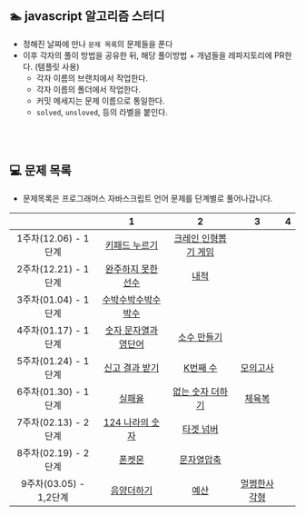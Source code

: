 
## 🏊 javascript 알고리즘 스터디 

- 정해진 날짜에 만나 `문제 목록`의 문제들을 푼다
- 이후 각자의 풀이 방법을 공유한 뒤, 해당 풀이방법 + 개념들을 레파지토리에 PR한다. (템플릿 사용)
  - 각자 이름의 브랜치에서 작업한다.
  - 각자 이름의 폴더에서 작업한다.
  - 커밋 메세지는 문제 이름으로 통일한다. 
  - `solved`, `unsloved`, 등의 라벨을 붙인다.

<br>
<br>

## 💻 문제 목록

- 문제목록은 프로그래머스 자바스크립트 언어 문제를 단계별로 풀어나갑니다.

| |1|2|3|4|
|:-:|:-:|:-:|:-:|:-:|
|1주차(12.06) - 1단계 |[키패드 누르기](https://programmers.co.kr/learn/courses/30/lessons/67256)|[크레인 인형뽑기 게임](https://programmers.co.kr/learn/courses/30/lessons/64061) |
|2주차(12.21) - 1단계 | [완주하지 못한 선수](https://programmers.co.kr/learn/courses/30/lessons/42576) | [내적](https://programmers.co.kr/learn/courses/30/lessons/70128) |
|3주차(01.04) - 1단계 | [수박수박수박수박수](https://programmers.co.kr/learn/courses/30/lessons/12922) | |
|4주차(01.17) - 1단계 | [숫자 문자열과 영단어](https://programmers.co.kr/learn/courses/30/lessons/81301) | [소수 만들기](https://programmers.co.kr/learn/courses/30/lessons/12977) |
|5주차(01.24) - 1단계 | [신고 결과 받기](https://programmers.co.kr/learn/courses/30/lessons/92334) | [K번째 수](https://programmers.co.kr/learn/courses/30/lessons/42748) | [모의고사](https://programmers.co.kr/learn/courses/30/lessons/42840) | 
|6주차(01.30) - 1단계 | [실패율](https://programmers.co.kr/learn/courses/30/lessons/42889) | [없는 숫자 더하기](https://programmers.co.kr/learn/courses/30/lessons/86051) | [체육복](https://programmers.co.kr/learn/courses/30/lessons/42862) | 
|7주차(02.13) - 2단계 | [124 나라의 숫자](https://programmers.co.kr/learn/courses/30/lessons/12899) | [타겟 넘버](https://programmers.co.kr/learn/courses/30/lessons/43165#) | 
| 8주차(02.19) - 2단계 | [폰켓몬](https://programmers.co.kr/learn/courses/30/lessons/1845) | [문자열압축](https://programmers.co.kr/learn/courses/30/lessons/60057) |
|9주차(03.05) - 1,2단계 | [음양더하기](https://programmers.co.kr/learn/courses/30/lessons/76501) | [예산](https://programmers.co.kr/learn/courses/30/lessons/12982) | [멀쩡한사각형](https://programmers.co.kr/learn/courses/30/lessons/62048)|
